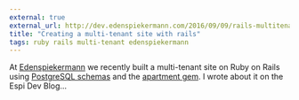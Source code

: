 ```yaml
---
external: true
external_url: http://dev.edenspiekermann.com/2016/09/09/rails-multitenant-site/
title: "Creating a multi-tenant site with rails"
tags: ruby rails multi-tenant edenspiekermann
---
```


At [Edenspiekermann](https://www.edenspiekermann.com) we recently built a multi-tenant site on Ruby on Rails using [PostgreSQL schemas](https://www.postgresql.org/docs/9.5/static/ddl-schemas.html) and the [apartment gem](https://github.com/influitive/apartment).
I wrote about it on the Espi Dev Blog…

